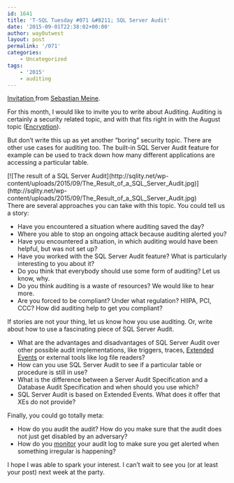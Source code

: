 ```yaml
---
id: 1641
title: 'T-SQL Tuesday #071 &#8211; SQL Server Audit'
date: '2015-09-01T22:38:02+00:00'
author: way0utwest
layout: post
permalink: '/071'
categories:
    - Uncategorized
tags:
    - '2015'
    - auditing
---
```


[Invitation ](http://sqlity.net/en/2890/tsql2sday-71-sql-server-audit/)from [Sebastian Meine](http://sqlity.net/en/blog/).

For this month, I would like to invite you to write about Auditing. Auditing is certainly a security related topic, and with that fits right in with the August topic ([Encryption](http://sqlbama.com/archive/2015/08/t-sql-tuesday-69-encryption/)).

But don’t write this up as yet another “boring” security topic. There are other use cases for auditing too. The built-in SQL Server Audit feature for example can be used to track down how many different applications are accessing a particular table.

<div>[![The result of a SQL Server Audit](http://sqlity.net/wp-content/uploads/2015/09/The_Result_of_a_SQL_Server_Audit.jpg)](http://sqlity.net/wp-content/uploads/2015/09/The_Result_of_a_SQL_Server_Audit.jpg)</div>There are several approaches you can take with this topic. You could tell us a story:

- Have you encountered a situation where auditing saved the day?
- Where you able to stop an ongoing attack because auditing alerted you?
- Have you encountered a situation, in which auditing would have been helpful, but was not set up?
- Have you worked with the SQL Server Audit feature? What is particularly interesting to you about it?
- Do you think that everybody should use some form of auditing? Let us know, why.
- Do you think auditing is a waste of resources? We would like to hear more.
- Are you forced to be compliant? Under what regulation? HIIPA, PCI, CCC? How did auditing help to get you compliant?

If stories are not your thing, let us know how you use auditing. Or, write about how to use a fascinating piece of SQL Server Audit.

- What are the advantages and disadvantages of SQL Server Audit over other possible audit implementations, like triggers, traces, [Extended Events](http://blogs.lessthandot.com/index.php/uncategorized/t-sql-tuesday-67-extended-events-target-blog/) or external tools like log file readers?
- How can you use SQL Server Audit to see if a particular table or procedure is still in use?
- What is the difference between a <span class="tt">Server Audit Specification</span> and a <span class="tt">Database Audit Specification</span> and when should you use which?
- SQL Server Audit is based on Extended Events. What does it offer that XEs do not provide?

Finally, you could go totally meta:

- How do you audit the audit? How do you make sure that the audit does not just get disabled by an adversary?
- How do you [monitor](http://www.cathrinewilhelmsen.net/2015/05/19/roundup-of-t-sql-tuesday-66-monitoring/) your audit log to make sure you get alerted when something irregular is happening?

I hope I was able to spark your interest. I can’t wait to see you (or at least your post) next week at the party.